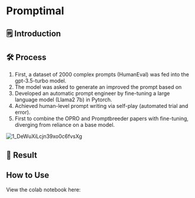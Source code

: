 # Promptimal

## 🗒️ Introduction
  
## 🛠 Process

  1. First, a dataset of 2000 complex prompts (HumanEval) was fed into the gpt-3.5-turbo model.
  2. The model was asked to generate an improved the prompt based on 
  3. Developed an automatic prompt engineer by fine-tuning a large language model (Llama2 7b) in Pytorch.
  4. Achieved human-level prompt writing via self-play (automated trial and error).
  5. First to combine the OPRO and Promptbreeder papers with fine-tuning, diverging from reliance on a base model.

![1_DeWuXiLcjn39xo0c6fvsXg](https://github.com/NoahBSchwartz/Promptimal/assets/44248582/3d4059e7-edbc-450c-83ea-53550d1a1396)


## 🎉 Result

## How to Use

View the colab notebook here: 

